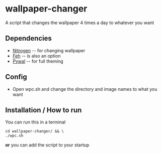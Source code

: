 # wallpaper-changer
A script that changes the wallpaper 4 times a day to whatever you want


## Dependencies 
* [Nitrogen](https://github.com/l3ib/nitrogen) -- for changing wallpaper
* [Feh](https://github.com/derf/feh) --  is also an option
* [Pywal](https://github.com/dylanaraps/pywal) -- for full theming


## Config
* Open wpc.sh and change the directory and image names to what you want

## Installation / How to run
You can run this in a terminal
```
cd wallpaper-changer/ && \
./wpc.sh
```
**or** you can add the script to your startup
